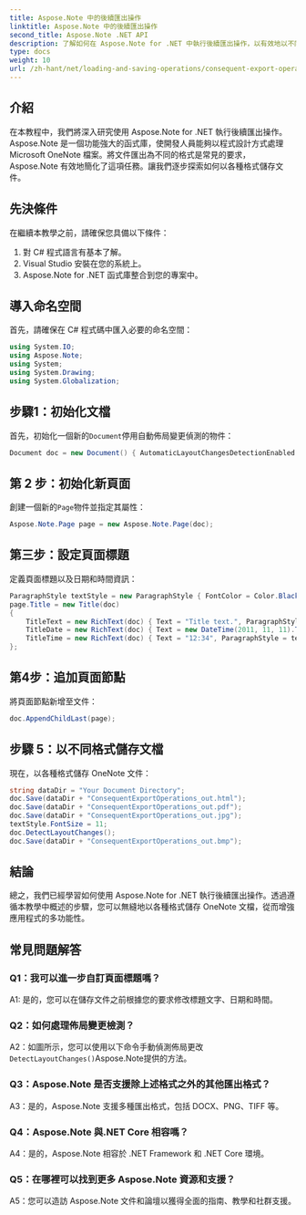 ```yaml
---
title: Aspose.Note 中的後續匯出操作
linktitle: Aspose.Note 中的後續匯出操作
second_title: Aspose.Note .NET API
description: 了解如何在 Aspose.Note for .NET 中執行後續匯出操作，以有效地以不同格式儲存 OneNote 文件。
type: docs
weight: 10
url: /zh-hant/net/loading-and-saving-operations/consequent-export-operations/
---
```

## 介紹

在本教程中，我們將深入研究使用 Aspose.Note for .NET 執行後續匯出操作。 Aspose.Note 是一個功能強大的函式庫，使開發人員能夠以程式設計方式處理 Microsoft OneNote 檔案。將文件匯出為不同的格式是常見的要求，Aspose.Note 有效地簡化了這項任務。讓我們逐步探索如何以各種格式儲存文件。

## 先決條件

在繼續本教學之前，請確保您具備以下條件：

1. 對 C# 程式語言有基本了解。
2. Visual Studio 安裝在您的系統上。
3. Aspose.Note for .NET 函式庫整合到您的專案中。

## 導入命名空間

首先，請確保在 C# 程式碼中匯入必要的命名空間：

```csharp
using System.IO;
using Aspose.Note;
using System;
using System.Drawing;
using System.Globalization;
```

## 步驟1：初始化文檔

首先，初始化一個新的`Document`停用自動佈局變更偵測的物件：

```csharp
Document doc = new Document() { AutomaticLayoutChangesDetectionEnabled = false };
```

## 第 2 步：初始化新頁面

創建一個新的`Page`物件並指定其屬性：

```csharp
Aspose.Note.Page page = new Aspose.Note.Page(doc);
```

## 第三步：設定頁面標題

定義頁面標題以及日期和時間資訊：

```csharp
ParagraphStyle textStyle = new ParagraphStyle { FontColor = Color.Black, FontName = "Arial", FontSize = 10 };
page.Title = new Title(doc)
{
    TitleText = new RichText(doc) { Text = "Title text.", ParagraphStyle = textStyle },
    TitleDate = new RichText(doc) { Text = new DateTime(2011, 11, 11).ToString("D", CultureInfo.InvariantCulture), ParagraphStyle = textStyle },
    TitleTime = new RichText(doc) { Text = "12:34", ParagraphStyle = textStyle }
};
```

## 第4步：追加頁面節點

將頁面節點新增至文件：

```csharp
doc.AppendChildLast(page);
```

## 步驟 5：以不同格式儲存文檔

現在，以各種格式儲存 OneNote 文件：

```csharp
string dataDir = "Your Document Directory";
doc.Save(dataDir + "ConsequentExportOperations_out.html");            
doc.Save(dataDir + "ConsequentExportOperations_out.pdf");            
doc.Save(dataDir + "ConsequentExportOperations_out.jpg");            
textStyle.FontSize = 11;           
doc.DetectLayoutChanges();            
doc.Save(dataDir + "ConsequentExportOperations_out.bmp");
```

## 結論

總之，我們已經學習如何使用 Aspose.Note for .NET 執行後續匯出操作。透過遵循本教學中概述的步驟，您可以無縫地以各種格式儲存 OneNote 文檔，從而增強應用程式的多功能性。

## 常見問題解答

### Q1：我可以進一步自訂頁面標題嗎？

A1: 是的，您可以在儲存文件之前根據您的要求修改標題文字、日期和時間。

### Q2：如何處理佈局變更檢測？

 A2：如圖所示，您可以使用以下命令手動偵測佈局更改`DetectLayoutChanges()`Aspose.Note提供的方法。

### Q3：Aspose.Note 是否支援除上述格式之外的其他匯出格式？

A3：是的，Aspose.Note 支援多種匯出格式，包括 DOCX、PNG、TIFF 等。

### Q4：Aspose.Note 與.NET Core 相容嗎？

A4：是的，Aspose.Note 相容於 .NET Framework 和 .NET Core 環境。

### Q5：在哪裡可以找到更多 Aspose.Note 資源和支援？

A5：您可以造訪 Aspose.Note 文件和論壇以獲得全面的指南、教學和社群支援。